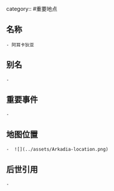 category:: #重要地点
## 名称
	- 阿耳卡狄亚
## 别名
	-
## 重要事件
	-
## 地图位置
	-  ![](../assets/Arkadia-location.png)
## 后世引用
	-
